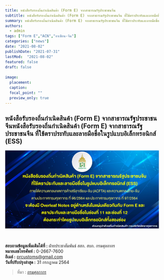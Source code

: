 ```yaml
---
title: หนังสือรับรองถิ่นกำเนิดสินค้า (Form E) จากสาธารณรัฐประชาชนจีน
subtitle: หนังสือรับรองถิ่นกำเนิดสินค้า (Form E) จากสาธารณรัฐประชาชนจีน ที่ใช้ตราประทับและลายมือชื่อในรูปแบบอิเล็กทรอนิกส์ (ESS)
summary: หนังสือรับรองถิ่นกำเนิดสินค้า (Form E) จากสาธารณรัฐประชาชนจีน ที่ใช้ตราประทับและลายมือชื่อในรูปแบบอิเล็กทรอนิกส์ (ESS)
authors:
  - admin
tags: ["Form E","ACN","อาเซียน-จีน"]
categories: ["news"]
date: "2021-08-02"
publishDate: "2021-07-31"
lastMod:  "2021-08-02" 
featured: false
draft: false

image:
  placement:
  caption:
  focal_point: ""
  preview_only: true
---
```

## หนังสือรับรองถิ่นกำเนิดสินค้า (Form E) จากสาธารณรัฐประชาชนจีนหนังสือรับรองถิ่นกำเนิดสินค้า (Form E) จากสาธารณรัฐประชาชนจีน ที่ใช้ตราประทับและลายมือชื่อในรูปแบบอิเล็กทรอนิกส์ (ESS)

![](featured.jpg)

<br>

**สอบถามข้อมูลเพิ่มเติมได้ที่ :** ฝ่ายประชาสัมพันธ์ สสก. สบก. กรมศุลกากร    
**หมายเลขโทรศัพท์ :** 0-2667-7600  
**อีเมล์ :** prcustoms@gmail.com  
**วันที่ปรับปรุงล่าสุด :** 31 กรกฎาคม 2564 

> ที่มา : [กรมศุลกากร](https://www.customs.go.th/cont_strc_slide_image.php?current_id=14232932404e505f4c464a4e464a4e)
